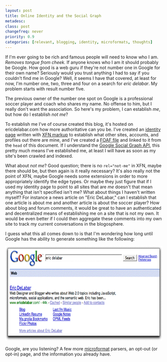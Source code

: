 ```yaml
---
layout: post
title: Online Identity and the Social Graph
metadesc: 
class: post
changefreq: never
priority: 0.9
categories: [relevant, blogging, identity, microformats, thoughts]
---
```

If I'm ever going to be rich and famous people will need to know who I am.  *Removes tongue from cheek.* 
If anyone knows who I am it should probably be Google.  How good is a web guru if they're not number one in 
Google for their own name?  Seriously would you trust anything I had to say if you couldn't find me in Google? 
Well, it seems I have that covered, at least for now, I'm number one, two, three and four on a search for 
<em>eric delabar</em>.  My problem starts with result number five.

The previous owner of the number one spot on Google is a professional soccer player and coach who shares my name. 
No offense to him, but I really don't want the association.  So here's my problem, I can establish <em>me</em>, 
but how do I establish <em>not me</em>?

To establish me I've of course created this blog, it's hosted on ericdelabar.com how more authoritative can you be. 
I've created an [identity page](/identity) written with 
[XFN markup](http://gmpg.org/xfn/) to establish what other sites, accounts, 
and profiles out there are mine, and I've created a [FOAF file](/foaf.rdf) and 
linked to it from the `head` of this document.  If I understand the 
[Google Social Graph API](http://code.google.com/apis/socialgraph/), this pretty 
much means I've established me, at least I will have as soon as my site's been crawled and indexed.

What about <em>not me</em>?  Good question; there is no `rel="not-me"` in XFN, maybe there should be, but 
then again is it really necessary?  It's also really not the point of XFN, maybe Google needs some extensions in order 
to more appropriately identify the edge types. Or maybe they just figure that if I used my identity page to point to 
all sites that are <em>me</em> doesn't that mean anything that isn't specified isn't me?  What about things I haven't 
written myself?  For instance a news article on "Eric DeLabar," can I establish that one article is about me and another 
article is about the soccer player?  How about blog and forum comments, it would be great to have an authenticated and 
decentralized means of establishing me on a site that is not my own.  It would be even better if I could then aggregate 
these comments into my own site to track my current conversations in the blogosphere.

I guess what this all comes down to is that I'm wondering how long until Google has the ability to generate something 
like the following:

<img src="/img/content/google-people-links.gif" alt="A mocked screenshot of Google site links changed to be about Eric DeLabar in a hypothetical Google Person Links." border="0" width="696" height="304">
	
Google, are you listening?  A few more [microformat](http://microformats.org/) parsers, an opt-out (or opt-in) 
page, and the information you already have.
